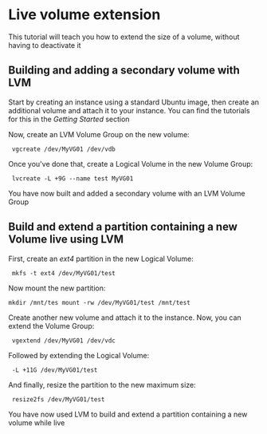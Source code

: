 # Live volume extension 

This tutorial will teach you how to extend the size of a volume, without having to deactivate it 

## Building and adding a secondary volume with LVM 

Start by creating an instance using a standard Ubuntu image, then create an additional volume and attach it to your instance. You can find the tutorials for this in the *Getting Started* section

Now, create an LVM Volume Group on the new volume: 

`` 
vgcreate /dev/MyVG01 /dev/vdb 
`` 

Once you've done that, create a Logical Volume in the new Volume Group: 

`` 
lvcreate -L +9G --name test MyVG01 
`` 

You have now built and added a secondary volume with an LVM Volume Group  

## Build and extend a partition containing a new Volume live using LVM 

First, create an *ext4* partition in the new Logical Volume: 

`` 
mkfs -t ext4 /dev/MyVG01/test 
`` 

Now mount the new partition: 

``
mkdir /mnt/tes
mount -rw /dev/MyVG01/test /mnt/test 
`` 

Create another new volume and attach it to the instance. Now, you can extend the Volume Group: 

`` 
vgextend /dev/MyVG01 /dev/vdc 
`` 

Followed by extending the Logical Volume: 

`` 
-L +11G /dev/MyVG01/test 
`` 

And finally, resize the partition to the new maximum size: 

`` 
resize2fs /dev/MyVG01/test 
`` 

You have now used LVM to build and extend a partition containing a new volume while live